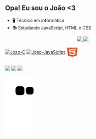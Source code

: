## Opa! Eu sou o João <3

- 🖥️ Técnico em informática 
- 📚 Estudando JavaScript, HTML e CSS 

<div align="center">
  <a href="https://linktr.ee/joao.araujoo_">
  <img height="160em" src="https://github-readme-stats.vercel.app/api?username=joao-araujoo&show_icons=true&theme=midnight-purple&include_all_commits=true&count_private=true"/>
  
  <img height="160em" src="https://github-readme-stats.vercel.app/api/top-langs/?username=joao-araujoo&layout=compact&langs_count=7&theme=midnight-purple"/>
</div>

<div style="display: inline_block"><br>
  <img align="center" alt="Joao-C" height="30" width="40" src="https://cdn.jsdelivr.net/gh/devicons/devicon/icons/c/c-original.svg"/>
  <img align="center" alt="Joao-JavaScript" height="30" width="40" src="https://cdn.jsdelivr.net/gh/devicons/devicon/icons/javascript/javascript-original.svg"/>
  <img align="center" alt="Joao-HTML" height="30" width="40" src="https://raw.githubusercontent.com/devicons/devicon/master/icons/html5/html5-original.svg"/>
</div>

##

<div>
  <a href="https://instagram.com/joao.araujoo_" target="_blank"><img src="https://img.shields.io/badge/-Instagram-%23E4405F?style=for-the-badge&logo=instagram&logoColor=white" target="_blank"></a>
  <a href="https://www.linkedin.com/in/joao-araujoo" target="_blank"><img src="https://img.shields.io/badge/-LinkedIn-%230077B5?style=for-the-badge&logo=linkedin&logoColor=white" target="_blank"></a> 
  <a href = "mailto:joao.araujoo2007@gmail.com"><img src="https://img.shields.io/badge/-Gmail-%23333?style=for-the-badge&logo=gmail&logoColor=white" target="_blank"></a>
  
  ![Snake animation](https://github.com/joao-araujoo/joao-araujoo/blob/output/github-contribution-grid-snake.svg)
  
</div>
